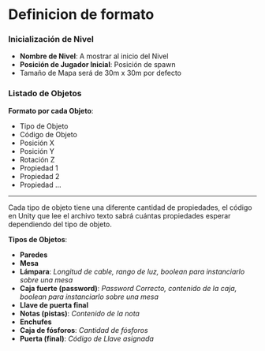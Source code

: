 # Definicion de formato

### Inicialización de Nivel

- **Nombre de Nivel**: A mostrar al inicio del Nivel
- **Posición de Jugador Inicial**: Posición de spawn
- Tamaño de Mapa será de 30m x 30m por defecto

### Listado de Objetos

**Formato por cada Objeto**:
- Tipo de Objeto
- Código de Objeto
- Posición X 
- Posición Y
- Rotación Z
- Propiedad 1
- Propiedad 2
- Propiedad ...

<hr>

Cada tipo de objeto tiene una diferente cantidad de propiedades, el código en Unity que lee el archivo texto sabrá cuántas propiedades esperar dependiendo del tipo de objeto.

**Tipos de Objetos**:

- **Paredes**
- **Mesa**
- **Lámpara**: *Longitud de cable, rango de luz, boolean para instanciarlo sobre una mesa*
- **Caja fuerte (password)**: *Password Correcto, contenido de la caja, boolean para instanciarlo sobre una mesa*
- **Llave de puerta final**
- **Notas (pistas)**: *Contenido de la nota*
- **Enchufes**
- **Caja de fósforos**: *Cantidad de fósforos*
- **Puerta (final)**: *Código de Llave asignada*

